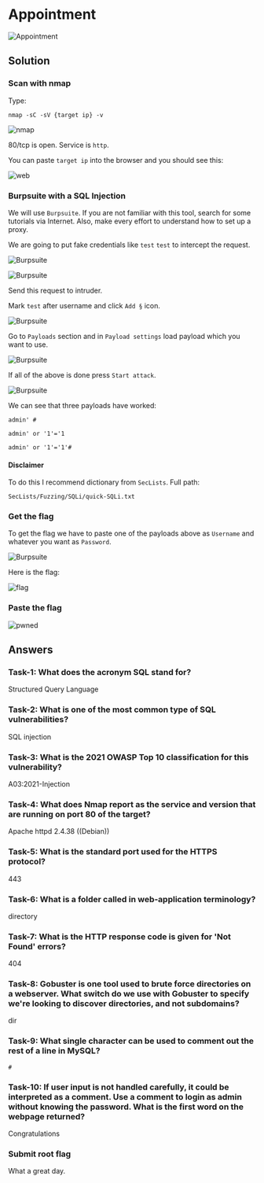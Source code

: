 # Appointment      

![Appointment](appointmentlogo.png)

## Solution

### Scan with nmap

Type:

```
nmap -sC -sV {target ip} -v
```

![nmap](appointmentnmap.png)

80/tcp is open. Service is `http`.

You can paste `target ip` into the browser and you should see this:

![web](appointmentweb.png)

### Burpsuite with a SQL Injection

We will use `Burpsuite`. If you are not familiar with this tool, search for some tutorials via Internet. Also, make every effort to understand how to set up a proxy.

We are going to put fake credentials like `test` `test` to intercept the request.

![Burpsuite](appointmentburp.png)

![Burpsuite](appointmentburp2.png)

Send this request to intruder.

Mark `test` after username and click `Add §` icon. 

![Burpsuite](appointmentburp3.png)

Go to `Payloads` section and in `Payload settings` load payload which you want to use.

![Burpsuite](appointmentburp4.png)

If all of the above is done press `Start attack`.

![Burpsuite](appointmentburp5.png)

We can see that three payloads have worked:

```
admin' #
```

```
admin' or '1'='1
```

```
admin' or '1'='1'#
```

#### Disclaimer

To do this I recommend dictionary from `SecLists`. Full path:

```
SecLists/Fuzzing/SQLi/quick-SQLi.txt 
```

### Get the flag

To get the flag we have to paste one of the payloads above as `Username` and whatever you want as `Password`.

![Burpsuite](appointmentburp6.png)

Here is the flag:

![flag](appointmentflag.png)


### Paste the flag

![pwned](appointmentpwned.png)

## Answers

### Task-1: What does the acronym SQL stand for?

Structured Query Language

### Task-2: What is one of the most common type of SQL vulnerabilities?

SQL injection

### Task-3: What is the 2021 OWASP Top 10 classification for this vulnerability?

A03:2021-Injection

### Task-4: What does Nmap report as the service and version that are running on port 80 of the target?

Apache httpd 2.4.38 ((Debian))

### Task-5: What is the standard port used for the HTTPS protocol?

443

### Task-6: What is a folder called in web-application terminology?

directory

### Task-7: What is the HTTP response code is given for 'Not Found' errors?

404

### Task-8: Gobuster is one tool used to brute force directories on a webserver. What switch do we use with Gobuster to specify we're looking to discover directories, and not subdomains?

dir  

### Task-9: What single character can be used to comment out the rest of a line in MySQL?

`#`

### Task-10: If user input is not handled carefully, it could be interpreted as a comment. Use a comment to login as admin without knowing the password. What is the first word on the webpage returned?

Congratulations

### Submit root flag

What a great day.